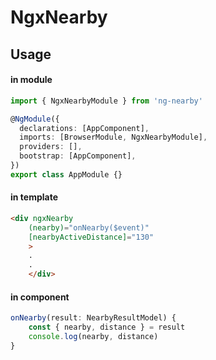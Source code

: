 # NgxNearby

## Usage
#### in module
```typescript
import { NgxNearbyModule } from 'ng-nearby'

@NgModule({
  declarations: [AppComponent],
  imports: [BrowserModule, NgxNearbyModule],
  providers: [],
  bootstrap: [AppComponent],
})
export class AppModule {}

```

#### in template
```html
<div ngxNearby
    (nearby)="onNearby($event)"
    [nearbyActiveDistance]="130"
    >
    .
    .
    </div>
```

#### in component
```typescript
onNearby(result: NearbyResultModel) {
    const { nearby, distance } = result
    console.log(nearby, distance)
}

```
